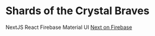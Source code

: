 # Shards of the Crystal Braves

NextJS
React
Firebase
Material UI
[Next on Firebase](https://itnext.io/deploying-next-js-app-to-firebase-functions-eb473791d79e)
